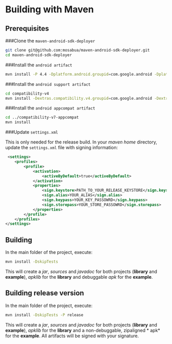 Building with Maven
=========

Prerequisites
----

###Clone the `maven-android-sdk-deployer`
```sh
git clone git@github.com:mosabua/maven-android-sdk-deployer.git
cd maven-android-sdk-deployer
```

###Install the `android artifact`

```sh
mvn install -P 4.4 -Dplatform.android.groupid=com.google.android -Dplatform.android.artifactid=android
```

###Install the `android support artifact`

```sh
cd compatibility-v4
mvn install -Dextras.compatibility.v4.groupid=com.google.android -Dextras.compatibility.v4.artifactid=support-v4
```

###Install the `android appcompat artifact`

```sh
cd ../compatibility-v7-appcompat
mvn install
```

###Update `settings.xml`

This is only needed for the release build.
In your *maven home* directory, update the `settings.xml` file with signing information:
```xml
 <settings>
    <profiles>
        <profile>
            <activation>
                <activeByDefault>true</activeByDefault>
            </activation>
            <properties>
                <sign.keystore>PATH_TO_YOUR_RELEASE_KEYSTORE</sign.keystore>
                <sign.alias>YOUR_ALIAS</sign.alias>
                <sign.keypass>YOUR_KEY_PASSOWRD</sign.keypass>
                <sign.storepass>YOUR_STORE_PASSOWRD</sign.storepass>
            </properties>    
        </profile>
    </profiles>
</settings>
```
Building
----

In the main folder of the project, execute:

```sh
mvn install -DskipTests
```

This will create a *jar*, *sources* and *javadoc* for both projects (**library** and **example**), *apklib* for the **library** and debuggable *apk* for the **example**.

Building release version
----

In the main folder of the project, execute:

```sh
mvn install -DskipTests -P release
```

This will create a *jar*, *sources* and *javadoc* for both projects (**library** and **example**), *apklib* for the **library** and a non-debuggable, zipaligned * apk* for the **example**. All artifacts will be signed with your signature.